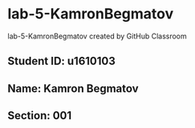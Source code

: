 # lab-5-KamronBegmatov
lab-5-KamronBegmatov created by GitHub Classroom

## Student ID: u1610103

## Name: Kamron Begmatov

## Section: 001
